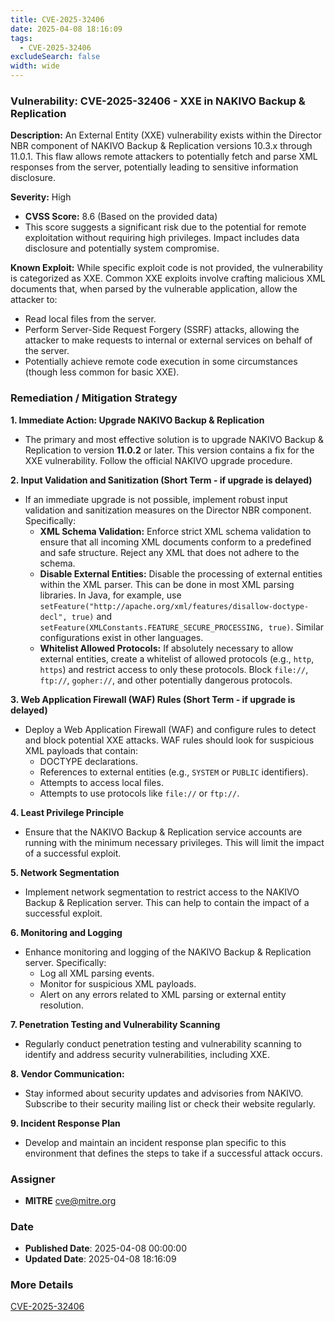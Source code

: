 ```yaml
---
title: CVE-2025-32406
date: 2025-04-08 18:16:09
tags:
  - CVE-2025-32406
excludeSearch: false
width: wide
---
```


### Vulnerability: CVE-2025-32406 - XXE in NAKIVO Backup & Replication

**Description:** An External Entity (XXE) vulnerability exists within the Director NBR component of NAKIVO Backup & Replication versions 10.3.x through 11.0.1. This flaw allows remote attackers to potentially fetch and parse XML responses from the server, potentially leading to sensitive information disclosure.

**Severity:** High

*   **CVSS Score:** 8.6 (Based on the provided data)
*   This score suggests a significant risk due to the potential for remote exploitation without requiring high privileges. Impact includes data disclosure and potentially system compromise.

**Known Exploit:** While specific exploit code is not provided, the vulnerability is categorized as XXE. Common XXE exploits involve crafting malicious XML documents that, when parsed by the vulnerable application, allow the attacker to:

*   Read local files from the server.
*   Perform Server-Side Request Forgery (SSRF) attacks, allowing the attacker to make requests to internal or external services on behalf of the server.
*   Potentially achieve remote code execution in some circumstances (though less common for basic XXE).

### Remediation / Mitigation Strategy

**1. Immediate Action: Upgrade NAKIVO Backup & Replication**

*   The primary and most effective solution is to upgrade NAKIVO Backup & Replication to version **11.0.2** or later.  This version contains a fix for the XXE vulnerability.  Follow the official NAKIVO upgrade procedure.

**2. Input Validation and Sanitization (Short Term - if upgrade is delayed)**

*   If an immediate upgrade is not possible, implement robust input validation and sanitization measures on the Director NBR component. Specifically:
    *   **XML Schema Validation:**  Enforce strict XML schema validation to ensure that all incoming XML documents conform to a predefined and safe structure.  Reject any XML that does not adhere to the schema.
    *   **Disable External Entities:**  Disable the processing of external entities within the XML parser.  This can be done in most XML parsing libraries. In Java, for example, use `setFeature("http://apache.org/xml/features/disallow-doctype-decl", true)` and `setFeature(XMLConstants.FEATURE_SECURE_PROCESSING, true)`.  Similar configurations exist in other languages.
    *   **Whitelist Allowed Protocols:**  If absolutely necessary to allow external entities, create a whitelist of allowed protocols (e.g., `http`, `https`) and restrict access to only these protocols.  Block `file://`, `ftp://`, `gopher://`, and other potentially dangerous protocols.

**3. Web Application Firewall (WAF) Rules (Short Term - if upgrade is delayed)**

*   Deploy a Web Application Firewall (WAF) and configure rules to detect and block potential XXE attacks.  WAF rules should look for suspicious XML payloads that contain:
    *   DOCTYPE declarations.
    *   References to external entities (e.g., `SYSTEM` or `PUBLIC` identifiers).
    *   Attempts to access local files.
    *   Attempts to use protocols like `file://` or `ftp://`.

**4. Least Privilege Principle**

*   Ensure that the NAKIVO Backup & Replication service accounts are running with the minimum necessary privileges. This will limit the impact of a successful exploit.

**5. Network Segmentation**

*   Implement network segmentation to restrict access to the NAKIVO Backup & Replication server. This can help to contain the impact of a successful exploit.

**6. Monitoring and Logging**

*   Enhance monitoring and logging of the NAKIVO Backup & Replication server.  Specifically:
    *   Log all XML parsing events.
    *   Monitor for suspicious XML payloads.
    *   Alert on any errors related to XML parsing or external entity resolution.

**7. Penetration Testing and Vulnerability Scanning**

*   Regularly conduct penetration testing and vulnerability scanning to identify and address security vulnerabilities, including XXE.

**8.  Vendor Communication:**

*   Stay informed about security updates and advisories from NAKIVO. Subscribe to their security mailing list or check their website regularly.

**9. Incident Response Plan**
* Develop and maintain an incident response plan specific to this environment that defines the steps to take if a successful attack occurs.

### Assigner
- **MITRE** <cve@mitre.org>

### Date
- **Published Date**: 2025-04-08 00:00:00
- **Updated Date**: 2025-04-08 18:16:09

### More Details
[CVE-2025-32406](https://www.cvedetails.com/cve/CVE-2025-32406)